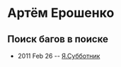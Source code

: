 # Артём Ерошенко

## Поиск багов в поиске
- 2011 Feb 26 -- [Я.Субботник](https://events.yandex.ru/lib/talks/248/)    
